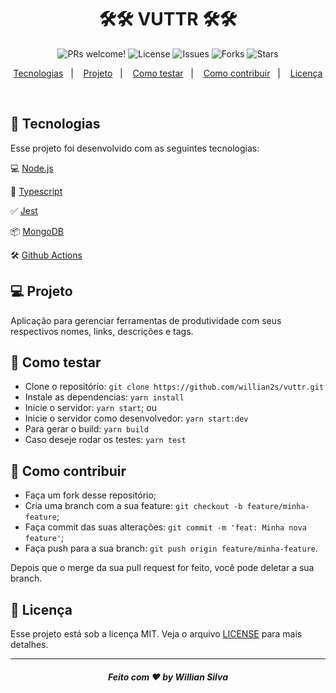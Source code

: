<h1 align="center">
    🛠🛠 VUTTR 🛠🛠
</h1>

<p align="center">
 <img src="https://img.shields.io/static/v1?label=PRs&message=welcome&color=217EEB&labelColor=000000" alt="PRs welcome!" />
 <img alt="License" src="https://img.shields.io/static/v1?label=license&message=MIT&color=217EEB&labelColor=000000">
 
 <img src="https://img.shields.io/github/issues/willian2s/vuttr?color=217EEB&&labelColor=000000" alt="Issues" />
 <img src="https://img.shields.io/github/forks/willian2s/vuttr?color=217EEB&&labelColor=000000" alt="Forks" />
 <img src="https://img.shields.io/github/stars/willian2s/vuttr?color=217EEB&&labelColor=000000" alt="Stars" /> 
</p>

<p align="center">
  <a href="#rocket-tecnologias">Tecnologias</a>&nbsp;&nbsp;&nbsp;|&nbsp;&nbsp;&nbsp;
  <a href="#-projeto">Projeto</a>&nbsp;&nbsp;&nbsp;|&nbsp;&nbsp;&nbsp;
  <a href="#rocket-como-testar">Como testar</a>&nbsp;&nbsp;&nbsp;|&nbsp;&nbsp;&nbsp;
  <a href="#-como-contribuir">Como contribuir</a>&nbsp;&nbsp;&nbsp;|&nbsp;&nbsp;&nbsp;
  <a href="#memo-licença">Licença</a>
</p>

<br>

## :rocket: Tecnologias

Esse projeto foi desenvolvido com as seguintes tecnologias:

💻 [Node.js](https://nodejs.org/)

🧰 [Typescript](https://www.typescriptlang.org/)

✅ [Jest](https://jestjs.io/)

📦 [MongoDB](https://www.mongodb.com/)

🛠 [Github Actions](https://github.com/features/actions)

## 💻 Projeto

Aplicação para gerenciar ferramentas de produtividade com seus respectivos nomes, links, descrições e tags.

## :rocket: Como testar

- Clone o repositório: `git clone https://github.com/willian2s/vuttr.git`
- Instale as dependencias: `yarn install`
- Inicie o servidor: `yarn start`; ou
- Inicie o servidor como desenvolvedor: `yarn start:dev`
- Para gerar o build: `yarn build`
- Caso deseje rodar os testes: `yarn test`

## 🤔 Como contribuir

- Faça um fork desse repositório;
- Cria uma branch com a sua feature: `git checkout -b feature/minha-feature`;
- Faça commit das suas alterações: `git commit -m 'feat: Minha nova feature'`;
- Faça push para a sua branch: `git push origin feature/minha-feature`.

Depois que o merge da sua pull request for feito, você pode deletar a sua branch.

## :memo: Licença

Esse projeto está sob a licença MIT. Veja o arquivo [LICENSE](LICENSE.md) para mais detalhes. 

---

<h5 align="center">Feito com ♥ by Willian Silva</h5>
